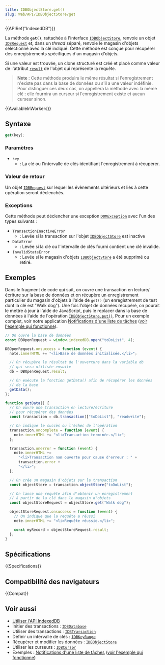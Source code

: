 ```yaml
---
title: IDBObjectStore.get()
slug: Web/API/IDBObjectStore/get
---
```


{{APIRef("IndexedDB")}}

La méthode **`get()`**, rattachée à l'interface [`IDBObjectStore`](/fr/docs/Web/API/IDBObjectStore), renvoie un objet [`IDBRequest`](/fr/docs/Web/API/IDBRequest) et, dans un <i lang="en">thread</i> séparé, renvoie le magasin d'objets sélectionné avec la clé indiqué. Cette méthode est conçue pour récupérer des enregistrements spécifiques d'un magasin d'objets.

Si une valeur est trouvée, un clone structuré est créé et placé comme valeur de l'attribut [`result`](/fr/docs/Web/API/IDBRequest#attr_result) de l'objet qui représente la requête.

> **Note :** Cette méthode produira le même résultat si l'enregistrement n'existe pas dans la base de données ou s'il a une valeur indéfinie. Pour distinguer ces deux cas, on appellera la méthode avec la même clé&nbsp;: elle fournira un curseur si l'enregistrement existe et aucun curseur sinon.

{{AvailableInWorkers}}

## Syntaxe

```js
get(key);
```

### Paramètres

- `key`
  - : La clé ou l'intervalle de clés identifiant l'enregistrement à récupérer.

### Valeur de retour

Un objet [`IDBRequest`](/fr/docs/Web/API/IDBRequest) sur lequel les évènements ultérieurs et liés à cette opération seront déclenchés.

### Exceptions

Cette méthode peut déclencher une exception [`DOMException`](/fr/docs/Web/API/DOMException) avec l'un des types suivants&nbsp;:

- `TransactionInactiveError`
  - : Levée si la transaction sur l'objet [`IDBObjectStore`](/fr/docs/Web/API/IDBObjectStore) est inactive
- `DataError`
  - : Levée si la clé ou l'intervalle de clés fourni contient une clé invalide.
- `InvalidStateError`
  - : Levée si le magasin d'objets [`IDBObjectStore`](/fr/docs/Web/API/IDBObjectStore) a été supprimé ou retiré.

## Exemples

Dans le fragment de code qui suit, on ouvre une transaction en lecture/écriture sur la base de données et on récupère un enregistrement particulier du magasin d'objets à l'aide de `get()` (un enregistrement de test dont la clé est "Walk dog"). Une fois l'objet de données récupéré, on pourait le mettre à jour à l'aide de JavaScript, puis le replacer dans la base de données à l'aide de l'opération [`IDBObjectStore.put()`](/fr/docs/Web/API/IDBObjectStore/put). Pour un exemple complet, voir notre application [Notifications d'une liste de tâches](https://github.com/mdn/dom-examples/tree/main/to-do-notifications) ([voir l'exemple qui fonctionne](https://mdn.github.io/dom-examples/to-do-notifications/)).

```js
// On ouvre la base de données
const DBOpenRequest = window.indexedDB.open("toDoList", 4);

DBOpenRequest.onsuccess = function (event) {
  note.innerHTML += "<li>Base de données initialisée.</li>";

  // On récupère le résultat de l'ouverture dans la variable db
  // qui sera utilisée ensuite
  db = DBOpenRequest.result;

  // On exécute la fonction getData() afin de récupérer les données
  // de la base
  getData();
};

function getData() {
  // On ouvre une transaction en lecture/écriture
  // pour récupérer des données
  const transaction = db.transaction(["toDoList"], "readwrite");

  // On indique le succès ou l'échec de l'opération
  transaction.oncomplete = function (event) {
    note.innerHTML += "<li>Transaction terminée.</li>";
  };

  transaction.onerror = function (event) {
    note.innerHTML +=
      "<li>Transaction non ouverte pour cause d'erreur : " +
      transaction.error +
      "</li>";
  };

  // On crée un magasin d'objets sur la transaction
  const objectStore = transaction.objectStore("toDoList");

  // On lance une requête afin d'obtenir un enregistrement
  // à partir de la clé dans le magasin d'objets
  const objectStoreRequest = objectStore.get("Walk dog");

  objectStoreRequest.onsuccess = function (event) {
    // On indique que la requête a réussi
    note.innerHTML += "<li>Requête réussie.</li>";

    const myRecord = objectStoreRequest.result;
  };
}
```

## Spécifications

{{Specifications}}

## Compatibilité des navigateurs

{{Compat}}

## Voir aussi

- [Utiliser l'API IndexedDB](/fr/docs/Web/API/IndexedDB_API/Using_IndexedDB)
- Initier des transactions&nbsp;: [`IDBDatabase`](/fr/docs/Web/API/IDBDatabase)
- Utiliser des transactions&nbsp;: [`IDBTransaction`](/fr/docs/Web/API/IDBTransaction)
- Définir un intervalle de clés&nbsp;: [`IDBKeyRange`](/fr/docs/Web/API/IDBKeyRange)
- Récupérer et modifier les données&nbsp;: [`IDBObjectStore`](/fr/docs/Web/API/IDBObjectStore)
- Utiliser les curseurs&nbsp;: [`IDBCursor`](/fr/docs/Web/API/IDBCursor)
- Exemples&nbsp;: [Notifications d'une liste de tâches](https://github.com/mdn/dom-examples/tree/main/to-do-notifications) ([voir l'exemple qui fonctionne](https://mdn.github.io/dom-examples/to-do-notifications/))
